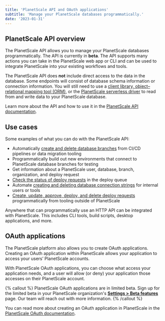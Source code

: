 ```yaml
---
title: 'PlanetScale API and OAuth applications'
subtitle: 'Manage your PlanetScale databases programmatically.'
date: '2023-01-31'
---
```


## PlanetScale API overview

The PlanetScale API allows you to manage your PlanetScale databases programmatically. The API is currently in **beta**. The API supports many actions you can take in the PlanetScale web app or CLI and can be used to integrate PlanetScale into your existing workflows and tools.

The PlanetScale API does **not** include direct access to the data in the database. Some endpoints will consist of database schema information or connection information. You will still need to use a [client library, object–relational mapping tool (ORM)](/docs/tutorials/connect-any-application), or the [PlanetScale serverless driver](/docs/tutorials/planetscale-serverless-driver) to read from and write data to your PlanetScale database.

Learn more about the API and how to use it in the [PlanetScale API documentation](https://api-docs.planetscale.com/).

## Use cases

Some examples of what you can do with the PlanetScale API:

- Automatically [create and delete database branches](https://api-docs.planetscale.com/reference/create-a-branch) from CI/CD pipelines or data migration tooling
- Programmatically build out new environments that connect to PlanetScale database branches for testing
- Get information about a PlanetScale user, database, branch, organization, and deploy request
- [Check the status of deploy requests](https://api-docs.planetscale.com/reference/get-a-deploy-request) in the deploy queue
- Automate [creating and deleting database connection strings](https://api-docs.planetscale.com/reference/create-a-password) for internal users or tools
- [Create, update, approve, deploy, and delete deploy requests](https://api-docs.planetscale.com/reference/create-a-deploy-request) programmatically from tooling outside of PlanetScale

Anywhere that can programmatically use an HTTP API can be integrated with PlanetScale. This includes CLI tools, build scripts, desktop applications, and more.

## OAuth applications

The PlanetScale platform also allows you to create OAuth applications. Creating an OAuth application within PlanetScale allows your application to access your users’ PlanetScale accounts.

With PlanetScale OAuth applications, you can choose what access your application needs, and a user will allow (or deny) your application those accesses on their PlanetScale account.

{% callout %} PlanetScale OAuth applications are in limited beta. Sign up for the limited beta in your PlanetScale organization's [**Settings > Beta features**](https://app.planetscale.com/~/settings/beta-features) page. Our team will reach out with more information. {% /callout %}

You can read more about creating an OAuth application in PlanetScale in the [PlanetScale OAuth documentation](https://api-docs.planetscale.com/reference/oauth).
